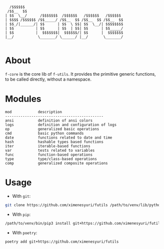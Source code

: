 ```
  /$$$$$$                                             
 /$$__  $$                                            
| $$  \__/      /$$$$$$$  /$$$$$$   /$$$$$$   /$$$$$$ 
| $$$$ /$$$$$$ /$$_____/ /$$__  $$ /$$__  $$ /$$__  $$
| $$_/|______/| $$      | $$  \ $$| $$  \__/| $$$$$$$$
| $$          | $$      | $$  | $$| $$      | $$_____/
| $$          |  $$$$$$$|  $$$$$$/| $$      |  $$$$$$$
|__/           \_______/ \______/ |__/       \_______/
                                                     
```

# About

`f-core` is the core lib of `f-utils`. It provides the primitive generic functions, to be called directly, without a namespace.

# Modules

```
mod            description
---------------------------------------------
ansi           definition of ansi colors
logs           definition and configuration of logs
op             generalized basic operations
cmd            basic python commands
date           functions related to date and time
hash           hashable types based functions
iter           iterable-based functions
var            tests related to variables
func           function-based operations
type           type/class-based operations
comp           generalized composite operations
```

# Usage

* With `git`: 
```bash
git clone https://github.com/ximenesyuri/futils /path/to/venv/lib/python3.x/site-packages/functional_utils
``` 
* With `pip`:
```bash
/path/to/venv/bin/pip3 install git+https://github.com/ximenesyuri/futils
```
* With `poetry`:
```bash
poetry add git+https://github.com/ximenesyuri/futils
```

